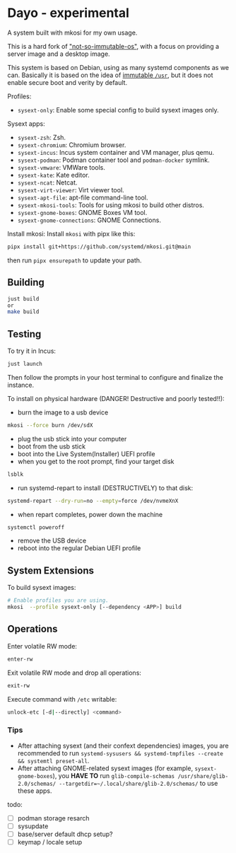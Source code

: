 # Dayo - experimental

A system built with mkosi for my own usage.

This is a hard fork of ["not-so-immutable-os"](https://github.com/MoltenArmor/not-so-immutable-os), with a focus on providing a server image and a desktop image.

This system is based on Debian, using as many systemd components as we can. Basically it is based on the idea of [immutable `/usr`](https://0pointer.net/blog/fitting-everything-together.html), but it does not enable secure boot and verity by default.

Profiles:

- `sysext-only`: Enable some special config to build sysext images only.

Sysext apps:

- `sysext-zsh`: Zsh.
- `sysext-chromium`: Chromium browser.
- `sysext-incus`: Incus system container and VM manager, plus qemu.
- `sysext-podman`: Podman container tool and `podman-docker` symlink.
- `sysext-vmware`: VMWare tools.
- `sysext-kate`: Kate editor.
- `sysext-ncat`: Netcat.
- `sysext-virt-viewer`: Virt viewer tool.
- `sysext-apt-file`: apt-file command-line tool.
- `sysext-mkosi-tools`: Tools for using mkosi to build other distros.
- `sysext-gnome-boxes`: GNOME Boxes VM tool.
- `sysext-gnome-connections`: GNOME Connections.

Install mkosi:
Install `mkosi` with pipx like this:

```bash
pipx install git+https://github.com/systemd/mkosi.git@main
```

then run `pipx ensurepath` to update your path.

## Building

```bash
just build
or
make build
```

## Testing

To try it in Incus:

```bash
just launch
```

Then follow the prompts in your host terminal to configure and finalize the instance.

To install on physical hardware (DANGER! Destructive and poorly tested!!):

- burn the image to a usb device

```bash
mkosi --force burn /dev/sdX
```

- plug the usb stick into your computer
- boot from the usb stick
- boot into the Live System(Installer) UEFI profile
- when you get to the root prompt, find your target disk

```bash
lsblk
```

- run systemd-repart to install (DESTRUCTIVELY) to that disk:

```bash
systemd-repart --dry-run=no --empty=force /dev/nvmeXnX
```

- when repart completes, power down the machine

```bash
systemctl poweroff
```

- remove the USB device
- reboot into the regular Debian UEFI profile

## System Extensions

To build sysext images:

```bash
# Enable profiles you are using.
mkosi  --profile sysext-only [--dependency <APP>] build
```

## Operations

Enter volatile RW mode:

```bash
enter-rw
```

Exit volatile RW mode and drop all operations:

```bash
exit-rw
```

Execute command with `/etc` writable:

```bash
unlock-etc [-d|--directly] <command>
```

### Tips

- After attaching sysext (and their confext dependencies) images, you are recommended to run `systemd-sysusers && systemd-tmpfiles --create && systemtl preset-all`.
- After attaching GNOME-related sysext images (for example, `sysext-gnome-boxes`), you **HAVE TO** run `glib-compile-schemas /usr/share/glib-2.0/schemas/ --targetdir=~/.local/share/glib-2.0/schemas/` to use these apps.

todo:

- [ ] podman storage resarch
- [ ] sysupdate
- [ ] base/server default dhcp setup?
- [ ] keymap / locale setup
